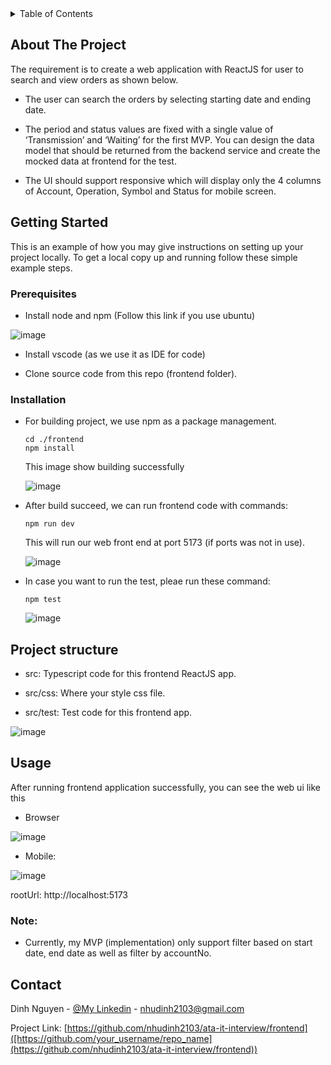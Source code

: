 

<!-- TABLE OF CONTENTS -->
<details>
  <summary>Table of Contents</summary>
  <ol>
    <li>
      <a href="#about-the-project">About The Project</a>
    </li>
    <li>
      <a href="#getting-started">Getting Started</a>
      <ul>
        <li><a href="#prerequisites">Prerequisites</a></li>
        <li><a href="#installation">Installation</a></li>
      </ul>
    </li>
    <li><a href="#usage">Usage</a></li>
    <li><a href="#contact">Contact</a></li>
  </ol>
</details>



<!-- ABOUT THE PROJECT -->
## About The Project

The requirement is to create a web application with ReactJS for user to search and view orders as shown below.

- The user can search the orders by selecting starting date and ending date.

-  The period and status values are fixed with a single value of ‘Transmission’ and ‘Waiting’ for the first MVP. You can design the data model that should be
returned from the backend service and create the mocked data at frontend for the test.

- The UI should support
responsive which will display only the 4 columns of Account, Operation, Symbol and Status for mobile screen.

<!-- GETTING STARTED -->
## Getting Started

This is an example of how you may give instructions on setting up your project locally.
To get a local copy up and running follow these simple example steps.

### Prerequisites

- Install node and npm (Follow this link if you use ubuntu)

![image](https://github.com/nhudinh2103/ata-it-interview/assets/17499217/84d5a1c9-1cef-4a7f-88f2-51247839197a)

- Install vscode (as we use it as IDE for code)

- Clone source code from this repo (frontend folder).

### Installation
- For building project, we use npm as a package management.

   ```
   cd ./frontend
   npm install
   ```

  This image show building successfully
  
  ![image](https://github.com/nhudinh2103/ata-it-interview/assets/17499217/1a3eb41a-e944-4de8-80a1-89ef4b857516)


- After build succeed, we can run frontend code with commands:
  
   ```
   npm run dev
   ```
   
  This will run our web front end at port 5173 (if ports was not in use).

  ![image](https://github.com/nhudinh2103/ata-it-interview/assets/17499217/9df1dcda-5dcc-4d90-a2c5-50fd86965022)

- In case you want to run the test, pleae run these command:

  ```
  npm test
  ```

  ![image](https://github.com/nhudinh2103/ata-it-interview/assets/17499217/15736342-1c9d-4dab-85fe-165b889a302d)


## Project structure

- src: Typescript code for this frontend ReactJS app.

- src/css: Where your style css file.

- src/test: Test code for this frontend app.

![image](https://github.com/nhudinh2103/ata-it-interview/assets/17499217/c3bb1cf4-1e0f-4c1a-9a7d-d85c0a84d3ad)



<!-- USAGE EXAMPLES -->
## Usage

After running frontend application successfully, you can see the web ui like this

- Browser

![image](https://github.com/nhudinh2103/ata-it-interview/assets/17499217/e9a5dffd-e7dd-4dae-b414-f2591f26c9f9)

- Mobile:

![image](https://github.com/nhudinh2103/ata-it-interview/assets/17499217/9eee19dd-b3d2-4c2f-b628-8de06c62cf90)


rootUrl: http://localhost:5173

### Note:
- Currently, my MVP (implementation) only support filter based on start date, end date as well as filter by accountNo.


<!-- CONTACT -->
## Contact

Dinh Nguyen - [@My Linkedin](https://www.linkedin.com/in/dinh-nguyen-398529115/) - nhudinh2103@gmail.com

Project Link: [https://github.com/nhudinh2103/ata-it-interview/frontend]([https://github.com/your_username/repo_name](https://github.com/nhudinh2103/ata-it-interview/frontend))

